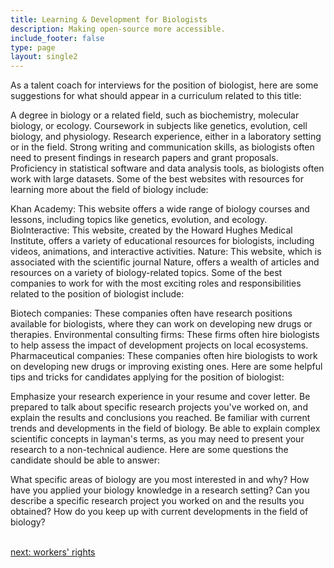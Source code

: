 ```yaml
---
title: Learning & Development for Biologists
description: Making open-source more accessible.
include_footer: false
type: page
layout: single2
---
```


<p>
As a talent coach for interviews for the position of biologist, here are some suggestions for what should appear in a curriculum related to this title:

A degree in biology or a related field, such as biochemistry, molecular biology, or ecology.
Coursework in subjects like genetics, evolution, cell biology, and physiology.
Research experience, either in a laboratory setting or in the field.
Strong writing and communication skills, as biologists often need to present findings in research papers and grant proposals.
Proficiency in statistical software and data analysis tools, as biologists often work with large datasets.
Some of the best websites with resources for learning more about the field of biology include:

Khan Academy: This website offers a wide range of biology courses and lessons, including topics like genetics, evolution, and ecology.
BioInteractive: This website, created by the Howard Hughes Medical Institute, offers a variety of educational resources for biologists, including videos, animations, and interactive activities.
Nature: This website, which is associated with the scientific journal Nature, offers a wealth of articles and resources on a variety of biology-related topics.
Some of the best companies to work for with the most exciting roles and responsibilities related to the position of biologist include:

Biotech companies: These companies often have research positions available for biologists, where they can work on developing new drugs or therapies.
Environmental consulting firms: These firms often hire biologists to help assess the impact of development projects on local ecosystems.
Pharmaceutical companies: These companies often hire biologists to work on developing new drugs or improving existing ones.
Here are some helpful tips and tricks for candidates applying for the position of biologist:

Emphasize your research experience in your resume and cover letter.
Be prepared to talk about specific research projects you've worked on, and explain the results and conclusions you reached.
Be familiar with current trends and developments in the field of biology.
Be able to explain complex scientific concepts in layman's terms, as you may need to present your research to a non-technical audience.
Here are some questions the candidate should be able to answer:

What specific areas of biology are you most interested in and why?
How have you applied your biology knowledge in a research setting?
Can you describe a specific research project you worked on and the results you obtained?
How do you keep up with current developments in the field of biology?

<br>
<a href="https://workdojos.com/biologist/rights">next: workers' rights</a>
</p>